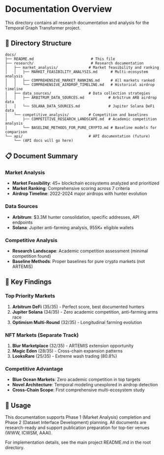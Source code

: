# Documentation Overview

This directory contains all research documentation and analysis for the Temporal Graph Transformer project.

## 📁 Directory Structure

```
docs/
├── README.md                          # This file
├── research/                          # Research documentation
│   ├── market_analysis/              # Market feasibility and ranking
│   │   ├── MARKET_FEASIBILITY_ANALYSIS.md      # Multi-ecosystem analysis
│   │   ├── COMPREHENSIVE_MARKET_RANKING.md     # All markets ranked
│   │   └── COMPREHENSIVE_AIRDROP_TIMELINE.md   # Historical airdrop timeline
│   ├── data_sources/                 # Data collection strategies
│   │   ├── ARBITRUM_DATA_SOURCES.md           # Arbitrum ARB airdrop data
│   │   └── SOLANA_DATA_SOURCES.md             # Jupiter Solana DeFi data
│   └── competitive_analysis/         # Competition and baselines
│       ├── COMPETITIVE_RESEARCH_LANDSCAPE.md  # Academic competition analysis
│       └── BASELINE_METHODS_FOR_PURE_CRYPTO.md # Baseline models for comparison
└── api/                              # API documentation (future)
    └── (API docs will go here)
```

## 📋 Document Summary

### Market Analysis
- **Market Feasibility**: 45+ blockchain ecosystems analyzed and prioritized
- **Market Ranking**: Comprehensive scoring across 7 criteria
- **Airdrop Timeline**: 2022-2024 major airdrops with hunter evolution

### Data Sources
- **Arbitrum**: $3.3M hunter consolidation, specific addresses, API endpoints
- **Solana**: Jupiter anti-farming analysis, 955K+ eligible wallets

### Competitive Analysis
- **Research Landscape**: Academic competition assessment (minimal competition found)
- **Baseline Methods**: Proper baselines for pure crypto markets (not ARTEMIS)

## 🎯 Key Findings

### Top Priority Markets
1. **Arbitrum DeFi** (35/35) - Perfect score, best documented hunters
2. **Jupiter Solana** (34/35) - Zero academic competition, anti-farming arms race
3. **Optimism Multi-Round** (32/35) - Longitudinal farming evolution

### NFT Markets (Separate Track)
1. **Blur Marketplace** (32/35) - ARTEMIS extension opportunity
2. **Magic Eden** (28/35) - Cross-chain expansion patterns
3. **LooksRare** (25/35) - Extreme wash trading (80.8%)

### Competitive Advantage
- **Blue Ocean Markets**: Zero academic competition in top targets
- **Novel Architecture**: Temporal modeling unexplored in airdrop detection
- **Cross-Chain Scope**: First comprehensive multi-ecosystem study

## 🚀 Usage

This documentation supports Phase 1 (Market Analysis) completion and Phase 2 (Dataset Interface Development) planning. All documents are research-ready and support publication preparation for top-tier venues (WWW, ICWSM, AAAI).

For implementation details, see the main project README.md in the root directory.